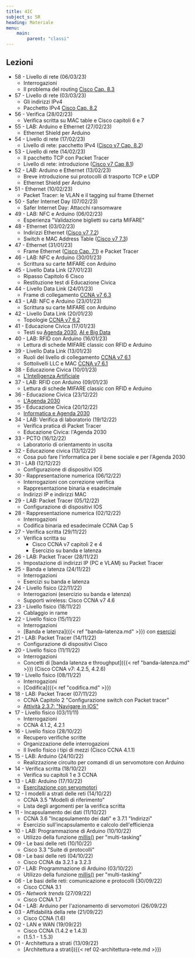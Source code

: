 ```yaml
---
title: 4IC
subject_s: SR
heading: Materiale
menu:
    main:
        parent: "classi"
---
```


## Lezioni
<!--
* 60 - (10/03/23)
* 59 - Livello di rete (07/03/23) 
  * Riconsegna verifiche 
  * Protocolli e algoritmi di instradamento -->
* 58 - Livello di rete (06/03/23)
  * Interrogazioni
  * Il problema del routing [Cisco Cap. 8.3](https://contenthub.netacad.com/itn/8.4.1)
* 57 - Livello di rete (03/03/23)
  * Gli indirizzi IPv4 
  * Pacchetto IPv4 [Cisco Cap. 8.2](https://contenthub.netacad.com/itn/8.2.1)
* 56 - Verifica (28/02/23)
  * Verifica scritta su MAC table e Cisco capitoli 6 e 7
* 55 - LAB: Arduino e Ethernet (27/02/23)
  * Ethernet Shield per Arduino
* 54 - Livello di rete (17/02/23)
    * Livello di rete: pacchetto IPv4 ([Cisco v7 Cap. 8.2](https://contenthub.netacad.com/itn/8.2.1))
* 53 - Livello di rete (14/02/23)
    * Il pacchetto TCP con Packet Tracer
    * Livello di rete: introduzione ([Cisco v7 Cap 8.1](https://contenthub.netacad.com/itn/8.1.1))
* 52 - LAB: Arduino e Ethernet (13/02/23) 
    * Breve introduzione sui protocolli di trasporto TCP e UDP
    * Ethernet Shield per Arduino
* 51 - Ethernet (10/02/23)
    * Packet Tracer: le VLAN e il tagging sul frame Ethernet
* 50 - Safer Internet Day (07/02/23)
    * Safer Internet Day: Attacchi ransomware
* 49 - LAB: NFC e Arduino (06/02/23)
    * Esperienza "Validazione biglietti su carta MIFARE"
* 48 - Ethernet (03/02/23)
    * Indirizzi Ethernet ([Cisco v7 7.2](https://contenthub.netacad.com/itn/7.2.1))
    * Switch e MAC Address Table ([Cisco v7 7.3](https://contenthub.netacad.com/itn/7.3.1))
* 47 - Ethernet (31/01/23)
    * Frame Ethernet ([Cisco Cap. 7.1](https://contenthub.netacad.com/itn/7.1.1)) e Packet Tracer
* 46 - LAB: NFC e Arduino (30/01/23) 
    * Scrittura su carte MIFARE con Arduino 
* 45 - Livello Data Link (27/01/23)
    * Ripasso Capitolo 6 Cisco
    * Restituzione test di Educazione Civica
* 44 - Livello Data Link (24/01/23)
    * Frame di collegamento [CCNA v7 6.3](https://contenthub.netacad.com/itn/6.3.1)
* 43 - LAB: NFC e Arduino (23/01/23)
    * Scrittura su carte MIFARE con Arduino
* 42 - Livello Data Link (20/01/23)
    * Topologie [CCNA v7 6.2](https://contenthub.netacad.com/itn/6.2.1)
* 41 - Educazione Civica (17/01/23)
    * Testi su [Agenda 2030](https://classroom.google.com/c/NTQ3MzU5MjgzNjg5/m/NTc4OTAwNDgzOTc4/details), [AI e Big Data](https://classroom.google.com/c/NTQ3MzU5MjgzNjg5/m/NTc5OTE2NDE0MjE1/details)
* 40 - LAB: RFID con Arduino (16/01/23)
    * Lettura di schede MIFARE classic con RFID e Arduino
* 39 - Livello Data Link (13/01/23)
    * Ruoli del livello di collegamento [CCNA v7 6.1](https://contenthub.netacad.com/itn/6.1.1)
    * Sottolivelli LLC e MAC [CCNA v7 6.1](https://contenthub.netacad.com/itn/6.1.1)
* 38 - Educazione Civica (10/01/23)
    * [L'Intelligenza Artificiale](https://classroom.google.com/c/NTQ3MzU5MjgzNjg5/m/NTc5OTE2NDE0MjE1/details) 
* 37 - LAB: RFID con Arduino (09/01/23)
    * Lettura di schede MIFARE classic con RFID e Arduino 
* 36 - Educazione Civica (23/12/22)
    * [L'Agenda 2030](https://classroom.google.com/c/NTQ3MzU5MjgzNjg5/m/NTc4OTAwNDgzOTc4/details)
* 35 - Educazione Civica (20/12/22)
    * [Informatica e Agenda 2030](https://classroom.google.com/c/NTQ3MzU5MjgzNjg5/a/NTc5OTk2MTQxNzQ3/details)
* 34 - LAB: Verifica di laboratorio (19/12/22)
    * Verifica pratica di Packet Tracer
    * Educazione Civica: l'Agenda 2030
* 33 - PCTO (16/12/22)
    * Laboratorio di orientamento in uscita
* 32 - Educazione civica (13/12/22)
    * Cosa può fare l'informatica per il bene sociale e per l'Agenda 2030
* 31 - LAB (12/12/22)
    * Configurazione di dispositivi IOS 
* 30 - Rappresentazione numerica (06/12/22)
    * Interrogazioni con correzione verifica
    * Rappresentazione binaria e esadecimale
    * Indirizzi IP e indirizzi MAC
* 29 - LAB: Packet Tracer (05/12/22)
    * Configurazione di dispositivi IOS 
* 28 - Rappresentazione numerica (02/12/22)
    * Interrogazioni
    * Codifica binaria ed esadecimale CCNA Cap 5
* 27 - Verifica scritta (29/11/22)
    * Verifica scritta su
        * Cisco CCNA v7 capitoli 2 e 4
        * Esercizio su banda e latenza
* 26 - LAB: Packet Tracer (28/11/22)
    * Impostazione di indirizzi IP (PC e VLAM) su Packet Tracer
* 25 - Banda e latenza (24/11/22)
    * Interrogazioni
    * Esercizi su banda e latenza
* 24 - Livello fisico (22/11/22)
    * Interrogazioni (esercizio su banda e latenza)
    * Supporti wireless: Cisco CCNA v7 4.6
* 23 - Livello fisico (18/11/22)
    * Cablaggio in rame
* 22 - Livello fisico (15/11/22)
    * Interrogazioni 
    * [Banda e latenza]({{< ref "banda-latenza.md" >}}) con [esercizi](https://classroom.google.com/c/NTQ3MzU5MjgzNjg5/m/NTcwNzAxNzYxNTUw/details) 
* 21 - LAB: Packet Tracer (14/11/22)
    * Configurazione di dispositivi Cisco
* 20 - Livello fisico (11/11/22)
    * Interrogazioni
    * Concetti di [banda latenza e throughput]({{< ref "banda-latenza.md" >}}) (Cisco CCNA v7: 4.2.5, 4.2.6)
* 19 - Livello fisico (08/11/22)
    * Interrogazioni
    * [Codifica]({{< ref "codifica.md" >}}) 
* 18 - LAB: Packet Tracer (07/11/22)
    * CCNA Capitolo 2 "Configurazione switch con Packet tracer"
    * [Attività 2.3.7: "Navigare in IOS"](https://classroom.google.com/c/NTQ3MzU5MjgzNjg5/a/NTY4NTE1MDYzMTAy/details)
* 17 - Livello fisico (03/11/11)
    * Interrogazioni
    * CCNA 4.1.2, 4.2.1
* 16 - Livello fisico (28/10/22)
    * Recupero verifiche scritte
    * Organizzazione delle interrogazioni
    * Il livello fisico i tipi di mezzi (Cisco CCNA 4.1.1)
* 15 - LAB: Arduino (24/10/22)
    * Realizzazione circuito per comandi di un servomotore con Arduino
* 14 - Verifica scritta (18/10/22)
    * Verifica su capitoli 1 e 3 CCNA 
* 13 - LAB: Arduino (17/10/22)
    * [Esercitazione con servomotori](https://classroom.google.com/c/NTQ3MzU5MjgzNjg5/a/NTU3MTYyNjQ1Mjk4/details)
* 12 - I modelli a strati delle reti (14/10/22)
    * CCNA 3.5 "Modelli di riferimento"
    * Lista degli argomenti per la verifica scritta
* 11 - Incapsulamento dei dati (11/10/22)
    * CCNA 3.6 "Incapsulamento dei dati" e 3.7.1 "Indirizzi"
    * Esercizio sull'incapsulamento e calcolo dell'efficienza
* 10 - LAB: Programmazione di Arduino (10/10/22)
    * Utilizzo della funzione [millis()](https://www.arduino.cc/reference/en/language/functions/time/) per "multi-tasking"
* 09 - Le basi delle reti (10/10/22)
    * Cisco 3.3 "Suite di protocolli"
* 08 - Le basi delle reti (04/10/22)
    * Cisco CCNA da 3.2.1 a 3.2.3
* 07 - LAB: Programmazione di Arduino (03/10/22)
    * Utilizzo della funzione [millis()](https://www.arduino.cc/reference/en/language/functions/time/millis/) per "multi-tasking"
* 06 - Le basi delle reti: comunicazione e protocolli (30/09/22)
    * Cisco CCNA 3.1
* 05 - *Network trends* (27/09/22)
    * Cisco CCNA 1.7
* 04 - LAB: Arduino per l'azionamento di servomotori (26/09/22)
* 03 - Affidabilità della rete (21/09/22)
    * Cisco CCNA (1.6)
* 02 - LAN e WAN (19/09/22)
    * Cisco CCNA (1.4.2 e 1.4.3)
    * (1.5.1 - 1.5.3)
* 01 - Architettura a strati (13/09/22)
    * [Architettura a strati]({{< ref 02-architettura-rete.md >}})
